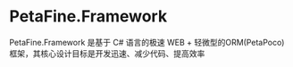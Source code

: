 # PetaFine.Framework
PetaFine.Framework 是基于 C# 语言的极速 WEB + 轻微型的ORM(PetaPoco)框架，其核心设计目标是开发迅速、减少代码、提高效率
